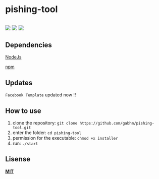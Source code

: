 # pishing-tool
![](https://img.shields.io/badge/%F0%9F%AA%93%20Class-Pishing-red)
![](https://img.shields.io/badge/JavaScript-yellow)
![](https://img.shields.io/badge/-NodeJs-green)
----
## Dependencies
[NodeJs](https://nodejs.org/en/)

[npm](https://www.npmjs.com/)

## Updates
`Facebook Template` updated now !!

## How to use
1. clone the repository: `git clone https://github.com/gabhm/pishing-tool.git`
2. enter the folder: `cd pishing-tool`
3. permission for the executable: `chmod +x installer`
4. run: `./start`

## Lisense
**[MIT](https://github.com/gabhm/pishing-tool/blob/main/LICENSE)**

